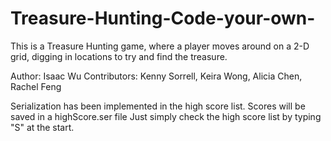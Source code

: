 # Treasure-Hunting-Code-your-own-
This is a Treasure Hunting game, where a player moves around on a 2-D grid, digging in locations to try and find the treasure.

Author: Isaac Wu
Contributors: Kenny Sorrell, Keira Wong, Alicia Chen, Rachel Feng

Serialization has been implemented in the high score list. Scores will be saved in a highScore.ser file
Just simply check the high score list by typing "S" at the start.
